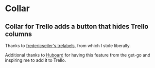 # Collar

## Collar for Trello adds a button that hides Trello columns

Thanks to [fredericseiler's trelabels](https://github.com/fredericseiler/trelabels), from which I stole liberally.

Additional thanks to [Huboard](https://github.com/huboard/huboard-web) for having this feature from the get-go and inspiring me to add it to Trello.